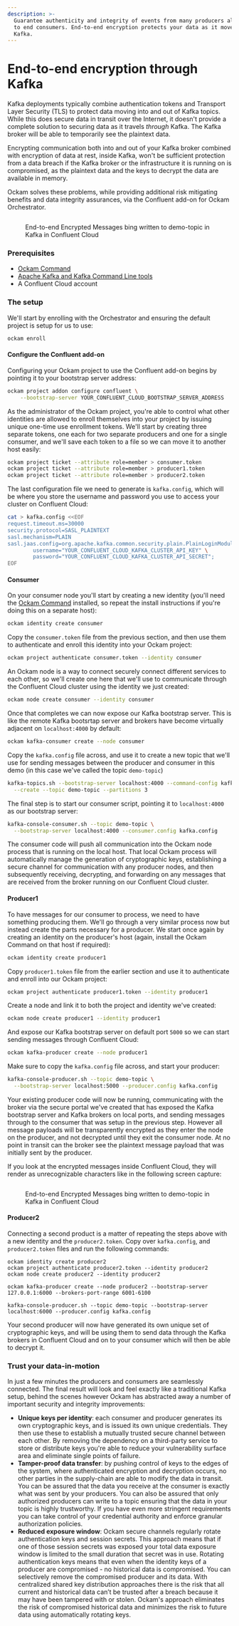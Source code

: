 ```yaml
---
description: >-
  Guarantee authenticity and integrity of events from many producers all-the-way
  to end consumers. End-to-end encryption protects your data as it moves through
  Kafka.
---
```


# End-to-end encryption through Kafka

Kafka deployments typically combine authentication tokens and Transport Layer Security (TLS) to protect data moving into and out of Kafka topics. While this does secure data in transit over the Internet, it doesn't provide a complete solution to securing data as it travels _through_ Kafka. The Kafka broker will be able to temporarily see the plaintext data.

Encrypting communication both into and out of your Kafka broker combined with encryption of data at rest, inside Kafka, won't be sufficient protection from a data breach if the Kafka broker or the infrastructure it is running on is compromised, as the plaintext data and the keys to decrypt the data are available in memory.

Ockam solves these problems, while providing additional risk mitigating benefits and data integrity assurances, via the Confluent add-on for Ockam Orchestrator.

<figure><img src="../../.gitbook/assets/ockam-end-to-end-encryption-kafka-confluent.gif" alt=""><figcaption><p>End-to-end Encrypted Messages bing written to demo-topic in Kafka in Confluent Cloud</p></figcaption></figure>

### Prerequisites

* [Ockam Command](../../#install)
* [Apache Kafka and Kafka Command Line tools](https://kafka.apache.org/quickstart)
* A Confluent Cloud account

### The setup

We'll start by enrolling with the Orchestrator and ensuring the default project is setup for us to use:

```bash
ockam enroll
```

#### Configure the Confluent add-on

Configuring your Ockam project to use the Confluent add-on begins by pointing it to your bootstrap server address:

```bash
ockam project addon configure confluent \
    --bootstrap-server YOUR_CONFLUENT_CLOUD_BOOTSTRAP_SERVER_ADDRESS
```

As the administrator of the Ockam project, you're able to control what other identities are allowed to enroll themselves into your project by issuing unique one-time use enrollment tokens. We'll start by creating three separate tokens, one each for two separate producers and one for a single consumer, and we'll save each token to a file so we can move it to another host easily:​

```bash
ockam project ticket --attribute role=member > consumer.token
ockam project ticket --attribute role=member > producer1.token
ockam project ticket --attribute role=member > producer2.token
```

The last configuration file we need to generate is `kafka.config`, which will be where you store the username and password you use to access your cluster on Confluent Cloud:

```bash
cat > kafka.config <<EOF
request.timeout.ms=30000
security.protocol=SASL_PLAINTEXT
sasl.mechanism=PLAIN
sasl.jaas.config=org.apache.kafka.common.security.plain.PlainLoginModule required \
        username="YOUR_CONFLUENT_CLOUD_KAFKA_CLUSTER_API_KEY" \
        password="YOUR_CONFLUENT_CLOUD_KAFKA_CLUSTER_API_SECRET";
EOF
```

#### Consumer

On your consumer node you'll start by creating a new identity (you'll need the [Ockam Command](../../reference/command/#install) installed, so repeat the install instructions if you're doing this on a separate host):

```bash
ockam identity create consumer
```

Copy the `consumer.token` file from the previous section, and then use them to authenticate and enroll this identity into your Ockam project:

```bash
ockam project authenticate consumer.token --identity consumer
```

An Ockam node is a way to connect securely connect different services to each other, so we'll create one here that we'll use to communicate through the Confluent Cloud cluster using the identity we just created:

```bash
ockam node create consumer --identity consumer
```

Once that completes we can now expose our Kafka bootstrap server. This is like the remote Kafka bootsrtap server and brokers have become virtually adjacent on `localhost:4000` by default:

```bash
ockam kafka-consumer create --node consumer
```

Copy the `kafka.config` file across, and use it to create a new topic that we'll use for sending messages between the producer and consumer in this demo (in this case we've called the topic `demo-topic`)

```bash
kafka-topics.sh --bootstrap-server localhost:4000 --command-config kafka.config \
  --create --topic demo-topic --partitions 3
```

The final step is to start our consumer script, pointing it to `localhost:4000` as our bootstrap server:

```bash
kafka-console-consumer.sh --topic demo-topic \
  --bootstrap-server localhost:4000 --consumer.config kafka.config
```

The consumer code will push all communication into the Ockam node process that is running on the local host. That local Ockam process will automatically manage the generation of cryptographic keys, establishing a secure channel for communication with any producer nodes, and then subsequently receiving, decrypting, and forwarding on any messages that are received from the broker running on our Confluent Cloud cluster.

#### Producer1

To have messages for our consumer to process, we need to have something producing them. We'll go through a very similar process now but instead create the parts necessary for a producer. We start once again by creating an identity on the producer's host (again, install the Ockam Command on that host if required):

```bash
ockam identity create producer1
```

Copy `producer1.token` file from the earlier section and use it to authenticate and enroll into our Ockam project:

```bash
ockam project authenticate producer1.token --identity producer1
```

Create a node and link it to both the project and identity we've created:

```bash
ockam node create producer1 --identity producer1
```

And expose our Kafka bootstrap server on default port `5000` so we can start sending messages through Confluent Cloud:

```bash
ockam kafka-producer create --node producer1
```

Make sure to copy the `kafka.config` file across, and start your producer:

```bash
kafka-console-producer.sh --topic demo-topic \
  --bootstrap-server localhost:5000 --producer.config kafka.config
```

Your existing producer code will now be running, communicating with the broker via the secure portal we've created that has exposed the Kafka bootstrap server and Kafka brokers on local ports, and sending messages through to the consumer that was setup in the previous step. However all message payloads will be transparently encrypted as they enter the node on the producer, and not decrypted until they exit the consumer node. At no point in transit can the broker see the plaintext message payload that was initially sent by the producer.

If you look at the encrypted messages inside Confluent Cloud, they will render as unrecognizable characters like in the following screen capture:

<figure><img src="../../.gitbook/assets/ockam-end-to-end-encryption-kafka-confluent.gif" alt=""><figcaption><p>End-to-end Encrypted Messages bing written to demo-topic in Kafka in Confluent Cloud</p></figcaption></figure>

#### Producer2

Connecting a second product is a matter of repeating the steps above with a new identity and the `producer2.token`. Copy over `kafka.config`, and  `producer2.token` files and run the following commands:

```
ockam identity create producer2
ockam project authenticate producer2.token --identity producer2
ockam node create producer2 --identity producer2

ockam kafka-producer create --node producer2 --bootstrap-server 127.0.0.1:6000 --brokers-port-range 6001-6100

kafka-console-producer.sh --topic demo-topic --bootstrap-server localhost:6000 --producer.config kafka.config
```

Your second producer will now have generated its own unique set of cryptographic keys, and will be using them to send data through the Kafka brokers in Confluent Cloud and on to your consumer which will then be able to decrypt it.

### Trust your data-in-motion

In just a few minutes the producers and consumers are seamlessly connected. The final result will look and feel exactly like a traditional Kafka setup, behind the scenes however Ockam has abstracted away a number of important security and integrity improvements:

* **Unique keys per identity**: each consumer and producer generates its own cryptographic keys, and is issued its own unique credentials. They then use these to establish a mutually trusted secure channel between each other. By removing the dependency on a third-party service to store or distribute keys you're able to reduce your vulnerability surface area and eliminate single points of failure.
* **Tamper-proof data transfer**: by pushing control of keys to the edges of the system, where authenticated encryption and decryption occurs, no other parties in the supply-chain are able to modify the data in transit. You can be assured that the data you receive at the consumer is exactly what was sent by your producers. You can also be assured that only authorized producers can write to a topic ensuring that the data in your topic is highly trustworthy. If you have even more stringent requirements you can take control of your credential authority and enforce granular authorization policies.
* **Reduced exposure window**: Ockam secure channels regularly rotate authentication keys and session secrets. This approach means that if one of those session secrets was exposed your total data exposure window is limited to the small duration that secret was in use. Rotating authentication keys means that even when the identity keys of a producer are compromised - no historical data is compromised. You can selectively remove the compromised producer and its data. With centralized shared key distribution approaches there is the risk that all current and historical data can’t be trusted after a breach because it may have been tampered with or stolen. Ockam's approach eliminates the risk of compromised historical data and minimizes the risk to future data using automatically rotating keys.


<!-- bats start ENROLLED_HOME -->
<!--
# Ockam binary to use
if [[ -z $OCKAM ]]; then
  OCKAM=ockam
fi

if [[ -z $BATS_LIB ]]; then
  BATS_LIB=$(brew --prefix)/lib # macos
fi

if [[ -z $ENROLLED_HOME ]]; then
  exit 1
fi

if [[ -z $CONFLUENT_BOOTSTRAP_SERVER || -z $CONFLUENT_API_SECRET || -z $CONFLUENT_API_KEY ]]; then
  exit 1
fi

export OCKAM_HOME_CONSUMER=$(mktemp -d)
export OCKAM_HOME_PRODUCER_1=$(mktemp -d)
export OCKAM_HOME_PRODUCER_2=$(mktemp -d)

setup() {
  load "$BATS_LIB/bats-support/load.bash"
  load "$BATS_LIB/bats-assert/load.bash"

  OCKAM_HOME=$ENROLLED_HOME $OCKAM project addon configure confluent \
    --bootstrap-server $CONFLUENT_BOOTSTRAP_SERVER

  OCKAM_HOME=$ENROLLED_HOME $OCKAM project ticket --attribute role=member > consumer.token
  OCKAM_HOME=$ENROLLED_HOME $OCKAM project ticket --attribute role=member > producer1.token
  OCKAM_HOME=$ENROLLED_HOME $OCKAM project ticket --attribute role=member > producer2.token


cat > kafka.config <<EOF
request.timeout.ms=30000
security.protocol=SASL_PLAINTEXT
sasl.mechanism=PLAIN
sasl.jaas.config=org.apache.kafka.common.security.plain.PlainLoginModule required \
        username="$CONFLUENT_API_KEY" \
        password="$CONFLUENT_API_SECRET";
EOF
}

teardown() {
  kafka-topics.sh --bootstrap-server localhost:4000 --command-config kafka.config --delete --topic demo-topic
  rm consumer.token producer1.token producer2.token kafka.config consumer.out

  if consumer_pid=$(cat consumer.pid); then
    kill $consumer_pid
    rm consumer.pid
  fi

  OCKAM_HOME="$ENROLLED_HOME" $OCKAM node delete --all
  OCKAM_HOME="$OCKAM_HOME_CONSUMER" $OCKAM node delete --all
  OCKAM_HOME="$OCKAM_HOME_PRODUCER_1" $OCKAM node delete --all
  OCKAM_HOME="$OCKAM_HOME_PRODUCER_2" $OCKAM node delete --all
}

start_consumer_listener() {
  kafka-console-consumer.sh --topic demo-topic \
    --bootstrap-server localhost:4000 --consumer.config kafka.config > consumer.out 2>&1 &

  consumer_pid="$!"
  echo "$consumer_pid" > consumer.pid
}


@test "test end-to-end encryption with kafka" {
  # Consumer
  run bash -c "OCKAM_HOME=$OCKAM_HOME_CONSUMER $OCKAM identity create consumer"
  assert_success
  run bash -c "OCKAM_HOME=$OCKAM_HOME_CONSUMER $OCKAM project authenticate consumer.token --identity consumer"
  assert_success

  run bash -c "OCKAM_HOME=$OCKAM_HOME_CONSUMER $OCKAM node create consumer --identity consumer"
  run bash -c "OCKAM_HOME=$OCKAM_HOME_CONSUMER $OCKAM kafka-consumer create --node consumer"
  assert_success

  run kafka-topics.sh --bootstrap-server localhost:4000 --command-config kafka.config \
    --create --topic demo-topic --partitions 3
  assert_success

  start_consumer_listener
  assert_success


  # Producer 1
  run bash -c "OCKAM_HOME=$OCKAM_HOME_PRODUCER_1 $OCKAM identity create producer1"
  run bash -c "OCKAM_HOME=$OCKAM_HOME_PRODUCER_1 $OCKAM project authenticate producer1.token --identity producer1"
  assert_success

  run bash -c "OCKAM_HOME=$OCKAM_HOME_PRODUCER_1 $OCKAM node create producer1 --identity producer1"
  run bash -c "OCKAM_HOME=$OCKAM_HOME_PRODUCER_1 $OCKAM kafka-producer create --node producer1"
  assert_success

  run bash -c "echo 'Hello from producer 1' | kafka-console-producer.sh --topic demo-topic\
    --bootstrap-server localhost:5000 --producer.config kafka.config"
  assert_success

  run cat consumer.out
  assert_output "Hello from producer 1"


  # Producer 2
  run bash -c "OCKAM_HOME=$OCKAM_HOME_PRODUCER_2 $OCKAM identity create producer2"
  run bash -c "OCKAM_HOME=$OCKAM_HOME_PRODUCER_2 $OCKAM project authenticate producer2.token --identity producer2"
  assert_success

  run bash -c "OCKAM_HOME=$OCKAM_HOME_PRODUCER_2 $OCKAM node create producer2 --identity producer2"
  run bash -c "OCKAM_HOME=$OCKAM_HOME_PRODUCER_2 $OCKAM kafka-producer create --node producer2 --bootstrap-server 127.0.0.1:6000 --brokers-port-range 6001-6100"
  assert_success

  run bash -c "echo 'Hello from producer 2' | kafka-console-producer.sh --topic demo-topic\
   --bootstrap-server localhost:6000 --producer.config kafka.config"
  assert_success

  run cat consumer.out
  assert_output --partial "Hello from producer 2"
}
-->
<!-- bats end -->
